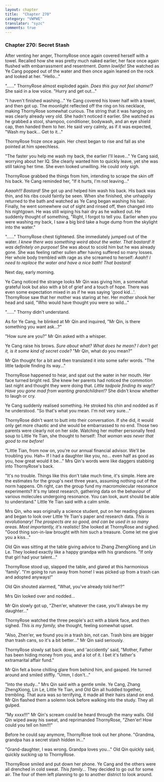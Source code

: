 ```yaml
---
layout: chapter
title:  "Chapter 270"
category: "VWPWE"
translator: "syzc"
comments: true
---
```


### Chapter 270: Secret Stash

After venting her anger, ThornyRose once again covered herself with a towel. Recalled how she was pretty much naked earlier, her face once again flushed with embarrassment and resentment. *Damn lowlife!* She watched as Ye Cang popped out of the water and then once again leaned on the rock and looked at her. "Hello..."

"......" ThornyRose almost exploded again. *Does this guy not feel shame!?* She said in a low voice. "Hurry and get out..."

"I haven't finished washing..." Ye Cang covered his lower half with a towel, and then got up. The moonlight reflected off the ring on his necklace, making ThornyRose somewhat curious. The string that it was hanging on was clearly already very old. She hadn't noticed it earlier. She watched as he grabbed a stool, shampoo, conditioner, bodywash, and an eye shield cap, then handed them to her. He said very calmly, as if it was expected, "Wash my back... Get to it..."

ThornyRose froze once again. Her chest began to rise and fall as she pointed at him speechless.

"The faster you help me wash my back, the earlier I'll leave..." Ye Cang said, worrying about her IQ. She clearly wanted him to quickly leave, yet she was still taking her time. She even looked unwilling. He could only sigh.

ThornyRose grabbed the things from him, intending to scrape the skin off his back. Ye Cang reminded her, "If it hurts, I'm not leaving..."

*Aaaah!!! Bastard!* She got up and helped him wash his back. His back was thin, and his ribs could faintly be seen. When she finished, she unhappily returned to the bath and watched as Ye Cang began washing his hair. Finally, he went somewhere out of sight and rinsed off, then changed into his nightgown. He was still wiping his hair dry as he walked out. He suddenly thought of something, "Right, I forgot to tell you. Earlier when you were washing my back, I saw a big bird take a huge dump from the skylight into the water."

"......" ThornyRose chest tightened. She immediately jumped out of the water. *I knew there was something weird about the water. That bastard! It was definitely on purpose!* She was about to scold him but he was already gone. She was feeling rather sullen after having suffered so many losses. Her whole body trembled with rage as she screamed to herself: *Aaah!! I need to replace the water and have a nice bath! That bastard!*

Next day, early morning.

Ye Cang noticed the strange looks Mr Qin was giving him, a somewhat grateful look but also with a bit of grief and a touch of hope. There was even some expectation mixed in as if he was saying 'good kid...'. ThornyRose saw that her mother was staring at her. Her mother shook her head and said, "Who would have thought you were so wild..."

"......" Thorny didn't understand.

As for Ye Cang, he blinked at Mr Qin and inquired, "Mr Qin, is there something you want ask...?"

"How sure are you?" Mr Qin asked with a whisper.

Ye Cang raise his brows. *Sure about what? What does he mean? I don't get it, is it some kind of secret code?* "Mr Qin, what do you mean?"

Mr Qin thought for a bit and then translated it into some safer words. "The little tadpole finding its way..."

ThornyRose happened to hear, and spat out the water in her mouth. Her face turned bright red. She knew her parents had noticed the commotion last night and thought they were doing that. *Little tadpole finding its way!? Have you gone mad from wanting grandchildren!?* She didn't know whether to laugh or cry.

Ye Cang suddenly realised something. He stroked his chin and nodded as if he understood. "So that's what you mean. I'm not very sure..."

ThornyRose didn't want to butt into their conversation. If she did, it would only get more chaotic and she would be embarrassed to no end. Those two parents were clearly not on her side. Watching her mother personally feed soup to Little Ye Tian, she thought to herself: *That woman was never that good to me before!*

"Little Tian, from now on, you're our annual financial advisor. We'll be troubling you. Hah~ If I had a daughter like you, no... even half as good as you, how great would it be..." Mrs Qin's words were like daggers stabbing into ThornyRose's back.

"It's no trouble. Things like this don't take much time, it's simple. Here are the estimates for the group's next three years, assuming nothing out of the norm happens. Oh right, can the group fund my macromolecular resonance experiments? It's my latest research, gathering data on the behaviour of various molecules undergoing resonance. You can look, aunt should be able to understand." Little Ye Tian said with a calm smile.

Mrs Qin, who was originally a science student, put on her reading glasses and began to look over Little Ye Tian's paper and research data. *This is revolutionary! The prospects are so good, and can be used in so many areas. Most importantly, it's realistic!* She looked at ThornyRose and sighed. "Good thing son-in-law brought with him such a treasure. Come let me give you a kiss..."

Old Qin was sitting at the table giving advice to Zhang ZhengXiong and Lin Le. They looked exactly like a happy grandpa with his grandsons. "If only that girl had your talent..."

ThornyRose stood up, slapped the table, and glared at this harmonious 'family'. "I'm going to run away from home! I was picked up from a trash can and adopted anyways!"

Old Qin shouted alarmed, "What, you've already told her!?"

Mrs Qin looked over and nodded...

Mr Qin slowly got up, "Zhen'er, whatever the case, you'll always be my daughter..."

ThornyRose watched the three people's act with a blank face, and then sighed. *This is my family,* she thought, feeling somewhat upset.

"Also, Zhen'er, we found you in a trash bin, not can. Trash bins are bigger than trash cans, so it's a bit better..." Mr Qin said seriously.

ThornyRose slowly sat back down, and 'accidently' said, "Mother, Father has been hiding money from you, and a lot of it. I bet it's father's extramarital affair fund."

Mr Qin felt a bone chilling glare from behind him, and gasped. He turned around and smiled stiffly. "Umm, I don't..."

"Into the study..." Mrs Qin said with a gentle smile. Ye Cang, Zhang ZhengXiong, Lin Le, Little Ye Tian, and Old Qin all huddled together, trembling. That aura was so terrifying, it made all their hairs stand on end. Mr Qin flashed them a solemn look before walking into the study. They all gulped.

"My xxxx!!!" Mr Qin's scream could be heard through the many walls. Old Qin wiped away his sweat, and reprimanded ThornyRose, "Zhen'er! How could you tell on him!!!"

Before he could say anymore, ThornyRose took out her phone. "Grandma, grandpa has a secret stash hidden in..."

"Grand-daughter, I was wrong. Grandpa loves you..." Old Qin quickly said, quickly sucking up to ThornyRose.

ThornyRose smiled and put down her phone. Ye Cang and the others were all drenched in cold sweat. *This family...* They decided to go out for some air. The four of them left planning to go to another district to look around.

